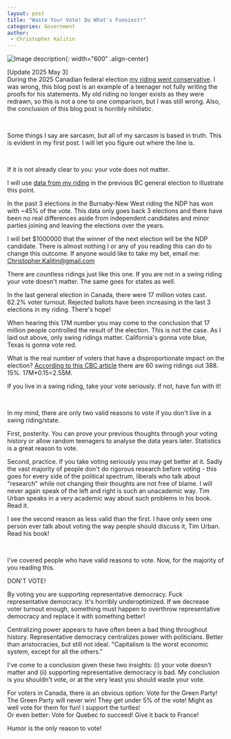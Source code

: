 ```yaml
---
layout: post
title: "Waste Your Vote! Do What's Funniest!"
categories: Government
author:
 - Christopher Kalitin
---
```

<head>
    <meta property="og:image" content="{{site.url}}/assets/images/covers/waste-your-vote.png">
</head>

![Image description]({{site.url}}/assets/images/covers/waste-your-vote.png){: width="600" .align-center}

[Update 2025 May 3]  
During the 2025 Canadian federal election [my riding went conservative](https://en.wikipedia.org/wiki/New_Westminster%E2%80%94Burnaby%E2%80%94Maillardville). I was wrong, this blog post is an example of a teenager not fully writing the proofs for his statements. My old riding no longer exists as they were redrawn, so this is not a one to one comparison, but I was still wrong. Also, the conclusion of this blog post is horribly nihilistic.

‎

Some things I say are sarcasm, but all of my sarcasm is based in truth. This is evident in my first post. I will let you figure out where the line is.

‎

If it is not already clear to you: your vote does not matter.

I will use <a href="https://www.elections.ca/Scripts/vis/PastResults?L=e&ED=59019&EV=99&EV_TYPE=6&QID=-1&PAGEID=28">data from my riding</a> in the previous BC general election to illustrate this point.

In the past 3 elections in the Burnaby-New West riding the NDP has won with ~45% of the vote. This data only goes back 3 elections and there have been no real differences aside from independent candidates and minor parties joining and leaving the elections over the years.

I will bet $1000000 that the winner of the next election will be the NDP candidate. There is almost nothing I or any of you reading this can do to change this outcome. If anyone would like to take my bet, email me: Christopher.Kalitin@gmail.com

There are countless ridings just like this one. If you are not in a swing riding your vote doesn't matter. The same goes for states as well.

In the last general election in Canada, there were 17 million votes cast. 62.2% voter turnout. Rejected ballots have been increasing in the last 3 elections in my riding. There's hope!

When hearing this 17M number you may come to the conclusion that 17 million people controlled the result of the election. This is not the case. As I laid out above, only swing ridings matter. California's gonna vote blue, Texas is gonna vote red.

What is the real number of voters that have a disproportionate impact on the election? <a href="https://newsinteractives.cbc.ca/elections/federal/2019/battlegrounds/">According to this CBC article</a> there are 60 swing ridings out 388. 15%. 17M*0.15=2.55M.

If you live in a swing riding, take your vote seriously. If not, have fun with it!

‎

In my mind, there are only two valid reasons to vote if you don't live in a swing riding/state.

First, posterity. You can prove your previous thoughts through your voting history or allow random teenagers to analyse the data years later. Statistics is a great reason to vote.

Second, practice. If you take voting seriously you may get better at it. Sadly the vast majority of people don't do rigorous research before voting - this goes for every side of the political spectrum, liberals who talk about "research" while not changing their thoughts are not free of blame. I will never again speak of the left and right is such an unacademic way. Tim Urban speaks in a very academic way about such problems in his book. Read it.

I see the second reason as less valid than the first. I have only seen one person ever talk about voting the way people should discuss it, Tim Urban. Read his book!

‎

I've covered people who have valid reasons to vote. Now, for the majority of you reading this.

DON'T VOTE!

By voting you are supporting representative democracy. Fuck representative democracy. It's horribly underoptimized. If we decrease voter turnout enough, something must happen to overthrow representative democracy and replace it with something better!

Centralizing power appears to have often been a bad thing throughout history. Representative democracy centralizes power with politicians. Better than aristocracies, but still not ideal. "Capitalism is the worst economic system, except for all the others."

I've come to a conclusion given these two insights: (i) your vote doesn't matter and (ii) supporting representative democracy is bad. My conclusion is you shouldn't vote, or at the very least you should waste your vote.

For voters in Canada, there is an obvious option: Vote for the Green Party!  
The Green Party will never win! They get under 5% of the vote! Might as well vote for them for fun! I support the turtles!  
Or even better: Vote for Quebec to succeed! Give it back to France!

Humor is the only reason to vote!